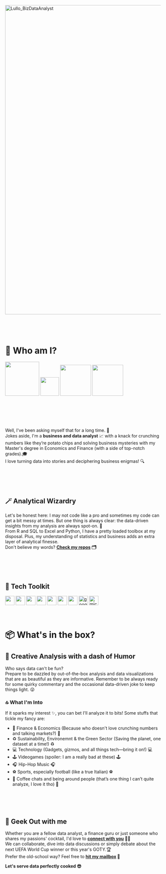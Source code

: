 <img width="1000" alt="Lullo_BizDataAnalyst" src="https://github.com/user-attachments/assets/2deab735-d7b9-4f47-ae5d-b924640d04db">
<p style="margin-top: 100px;">
  
# 🤔 Who am I?

<a href="mailto:lucagabri98@live.it"><img src="https://img.shields.io/badge/lucagabri98-c71610?style=flat&logo=gmail&logoColor=white" width="110"></a>
<a href="la-databizanalyst"><img src="https://img.shields.io/badge/%40LA-0E76A8?style=flat&logo=linkedin&logoColor=white" width="60"></a>
<a href="vizzes"><img src="https://img.shields.io/badge/%40eldiezzz-orange?style=flat&logo=tableau&logoColor=white" width="100"></a>
<a href="https://www.instagram.com/eldiezzz"><img src="https://img.shields.io/badge/%40eldiezzz-e1306c?style=flat&logo=instagram&logoColor=white" width="100"></a>
<p style="margin-top: 100px;">

Well, I've been asking myself that for a long time. 🤣  
Jokes aside, I'm a **business and data analyst** 📈 with a knack for crunching numbers like they’re potato chips and solving business mysteries with my Master's degree in Economics and Finance (with a side of top-notch grades).🎓  
I love turning data into stories and deciphering business enigmas! 🔍
<p style="margin-top: 100px;">
  
## 🪄 Analytical Wizardry
Let's be honest here: I may not code like a pro and sometimes my code can get a bit messy at times. But one thing is always clear: the data-driven insights from my analysis are always spot-on. 🎯  
From R and SQL to Excel and Python, I have a pretty loaded toolbox at my disposal. Plus, my understanding of statistics and business adds an extra layer of analytical finesse.  
Don't believe my words? **[Check my repos](https://github.com/Lulloooo?tab=repositories) 🗂️**
<p style="margin-top: 100px;">
  
## 🧠 Tech Toolkit
<img width = "30" src="https://cdn.jsdelivr.net/gh/devicons/devicon@latest/icons/python/python-original.svg" /> <img width = "30" src="https://cdn.jsdelivr.net/gh/devicons/devicon@latest/icons/pandas/pandas-original.svg" /> <img width = "30" src="https://cdn.jsdelivr.net/gh/devicons/devicon@latest/icons/numpy/numpy-original.svg" /> <img width = "30" src="https://cdn.jsdelivr.net/gh/devicons/devicon@latest/icons/matplotlib/matplotlib-original.svg" /> <img width = "30" src="https://cdn.jsdelivr.net/gh/devicons/devicon@latest/icons/rstudio/rstudio-original.svg" /> <img width = "30" src="https://cdn.jsdelivr.net/gh/devicons/devicon@latest/icons/vscode/vscode-original.svg" /> <img width = "30" src="https://cdn.jsdelivr.net/gh/devicons/devicon@latest/icons/mysql/mysql-original.svg" /> <img width = "30" height = "30" src="https://github.com/Lulloooo/Lulloooo/assets/154634589/dd8b6a06-aba0-4dee-b4f9-63087f02da90" alt="google_bigquery_logo_icon_168150">  <img width = "30" height = "30" src="https://github.com/Lulloooo/Lulloooo/assets/154634589/2c6f23b2-3b4b-4361-be39-a83027a2770c" alt="microsoft-excel-icon">
<br><br><br>
# 📦 What's in the box?

## 🎨 Creative Analysis with a dash of Humor
Who says data can't be fun?  
Prepare to be dazzled by out-of-the-box analysis and data visualizations that are as beautiful as they are informative. Remember to be always ready for some quirky commentary and the occasional data-driven joke to keep things light. 😜  

### 🔝 What I'm Into

If it sparks  my interest ✨, you can bet I'll analyze it to bits! Some stuffs that tickle my fancy are:

- 💸 Finance & Economics (Because who doesn't love crunching numbers and talking markets?) 💸
- ♻️ Sustainability, Environemnt & the Green Sector (Saving the planet, one dataset at a time!) ♻️
- 💻 Technology (Gadgets, gizmos, and all things tech—bring it on!) 💻
- 🕹️ Videogames (spoiler: I am a really bad at these) 🕹️
- 🎧 Hip-Hop Music 🎧
- ⚽️ Sports, especially football (like a true Italian) ⚽️
- 💬 Coffee chats and being around people (that’s one thing I can’t quite analyze, I love it tho) 💬
<p style="margin-top: 100px;">
  
## 👥 Geek Out with me
Whether you are a fellow data analyst, a finance guru or just someone who shares my passions' cocktail, I'd love to **[connect with you](https://www.linkedin.com/in/la-databizanalyst/) 🤝🏼**   
We can collaborate, dive into data discussions or simply debate about the next UEFA World Cup winner or this year's GOTY.🏆   
Prefer the old-school way? Feel free to **[hit my mailbox](mailto:lucagabri98@live.it) 📩**  

**Let's serve data perfectly cooked 😎**
